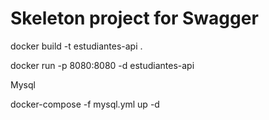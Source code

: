 # Skeleton project for Swagger


docker build -t estudiantes-api .

docker run -p 8080:8080 -d estudiantes-api

Mysql

docker-compose -f mysql.yml up -d